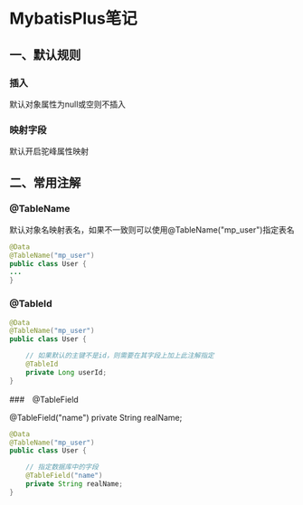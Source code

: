 # MybatisPlus笔记
## 一、默认规则
### 插入
默认对象属性为null或空则不插入
### 映射字段
默认开启驼峰属性映射
## 二、常用注解
### @TableName
默认对象名映射表名，如果不一致则可以使用@TableName("mp_user")指定表名
~~~.java
@Data
@TableName("mp_user")
public class User {
...
}
~~~
### @TableId
~~~.java
@Data
@TableName("mp_user")
public class User {

    // 如果默认的主键不是id，则需要在其字段上加上此注解指定
    @TableId
    private Long userId;
}
~~~
###　@TableField

@TableField("name")
private String realName;
    
~~~.java
@Data
@TableName("mp_user")
public class User {

    // 指定数据库中的字段
    @TableField("name")
    private String realName;
}
~~~
